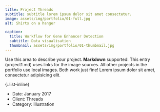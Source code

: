 ```yaml
---
title: Project Threads
subtitle: subtitle lorem ipsum dolor sit amet consectetur.
image: assets/img/portfolio/01-full.jpg
alt: Shirts on a hanger

caption:
  title: Workflow for Gene Enhancer Detection
  subtitle: Data visualisation
  thumbnail: assets/img/portfolio/01-thumbnail.jpg
---
```

Use this area to describe your project. **Markdown** supported. This entry (project1.md) uses links for the image sources. All other projects in the portfolio use local images. Both work just fine! Lorem ipsum dolor sit amet, consectetur adipisicing elit. 

{:.list-inline}
- Date: January 2017
- Client: Threads
- Category: Illustration